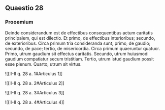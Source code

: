 ## Quaestio 28

### Prooemium

Deinde considerandum est de effectibus consequentibus actum caritatis principalem, qui est dilectio. Et primo, de effectibus interioribus; secundo, de exterioribus. Circa primum tria consideranda sunt, primo, de gaudio; secundo, de pace; tertio, de misericordia. Circa primum quaeruntur quatuor. Primo, utrum gaudium sit effectus caritatis. Secundo, utrum huiusmodi gaudium compatiatur secum tristitiam. Tertio, utrum istud gaudium possit esse plenum. Quarto, utrum sit virtus.

![[II-II q. 28 a. 1#Articulus 1]]

![[II-II q. 28 a. 2#Articulus 2]]

![[II-II q. 28 a. 3#Articulus 3]]

![[II-II q. 28 a. 4#Articulus 4]]

